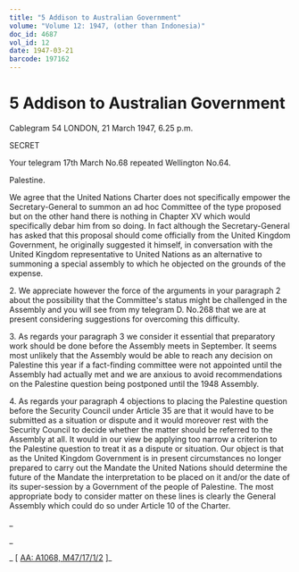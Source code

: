 ```yaml
---
title: "5 Addison to Australian Government"
volume: "Volume 12: 1947, (other than Indonesia)"
doc_id: 4687
vol_id: 12
date: 1947-03-21
barcode: 197162
---
```


# 5 Addison to Australian Government

Cablegram 54 LONDON, 21 March 1947, 6.25 p.m.

SECRET

Your telegram 17th March No.68 repeated Wellington No.64.

Palestine.

We agree that the United Nations Charter does not specifically empower the Secretary-General to summon an ad hoc Committee of the type proposed but on the other hand there is nothing in Chapter XV which would specifically debar him from so doing. In fact although the Secretary-General has asked that this proposal should come officially from the United Kingdom Government, he originally suggested it himself, in conversation with the United Kingdom representative to United Nations as an alternative to summoning a special assembly to which he objected on the grounds of the expense.

2\. We appreciate however the force of the arguments in your paragraph 2 about the possibility that the Committee's status might be challenged in the Assembly and you will see from my telegram D. No.268 that we are at present considering suggestions for overcoming this difficulty.

3\. As regards your paragraph 3 we consider it essential that preparatory work should be done before the Assembly meets in September. It seems most unlikely that the Assembly would be able to reach any decision on Palestine this year if a fact-finding committee were not appointed until the Assembly had actually met and we are anxious to avoid recommendations on the Palestine question being postponed until the 1948 Assembly.

4\. As regards your paragraph 4 objections to placing the Palestine question before the Security Council under Article 35 are that it would have to be submitted as a situation or dispute and it would moreover rest with the Security Council to decide whether the matter should be referred to the Assembly at all. It would in our view be applying too narrow a criterion to the Palestine question to treat it as a dispute or situation. Our object is that as the United Kingdom Government is in present circumstances no longer prepared to carry out the Mandate the United Nations should determine the future of the Mandate the interpretation to be placed on it and/or the date of its super-session by a Government of the people of Palestine. The most appropriate body to consider matter on these lines is clearly the General Assembly which could do so under Article 10 of the Charter.

_

_

_ [ [AA: A1068, M47/17/1/2](http://www.naa.gov.au/cgi-bin/Search?O=I&Number=197162) ]_
